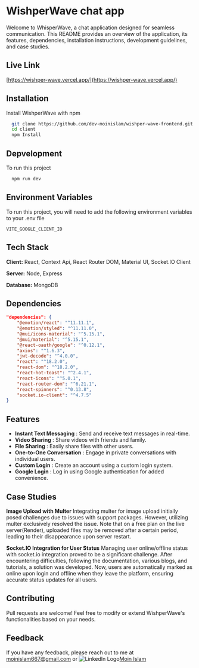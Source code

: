 
# WishperWave chat app

Welcome to WhisperWave, a chat application designed for seamless communication. This README provides an overview of the application, its features, dependencies, installation instructions, development guidelines, and case studies.

## Live Link
[https://wishper-wave.vercel.app/](https://wishper-wave.vercel.app/)


## Installation

Install WishperWave with npm

```bash
  git clone https://github.com/dev-moinislam/wishper-wave-frontend.git
  cd client
  npm Install
```
    
## Depvelopment

To run this project 

```bash
  npm run dev
```


## Environment Variables

To run this project, you will need to add the following environment variables to your .env file

`VITE_GOOGLE_CLIENT_ID`



## Tech Stack

**Client:** React, Context Api, React Router DOM, Material UI, Socket.IO Client

**Server:** Node, Express

**Database:** MongoDB

## Dependencies

```json
"dependencies": {
    "@emotion/react": "^11.11.1",
    "@emotion/styled": "^11.11.0",
    "@mui/icons-material": "^5.15.1",
    "@mui/material": "^5.15.1",
    "@react-oauth/google": "^0.12.1",
    "axios": "^1.6.3",
    "jwt-decode": "^4.0.0",
    "react": "^18.2.0",
    "react-dom": "^18.2.0",
    "react-hot-toast": "^2.4.1",
    "react-icons": "^5.0.1",
    "react-router-dom": "^6.21.1",
    "react-spinners": "^0.13.8",
    "socket.io-client": "^4.7.5"
}
```

## Features

- **Instant Text Messaging** : Send and receive text messages in real-time.
- **Video Sharing** : Share videos with friends and family.
- **File Sharing** : Easily share files with other users.
- **One-to-One Conversation** : Engage in private conversations with individual users.
- **Custom Login** : Create an account using a custom login system.
- **Google Login** : Log in using Google authentication for added convenience.

## Case Studies 

**Image Upload with Multer**
Integrating multer for image upload initially posed challenges due to issues with support packages. However, utilizing multer exclusively resolved the issue. Note that on a free plan on the live server(Render), uploaded files may be removed after a certain period, leading to their disappearance upon server restart.

**Socket.IO Integration for User Status**
Managing user online/offline status with socket.io integration proved to be a significant challenge. After encountering difficulties, following the documentation, various blogs, and tutorials, a solution was developed. Now, users are automatically marked as online upon login and offline when they leave the platform, ensuring accurate status updates for all users.

## Contributing

Pull requests are welcome! Feel free to modify or extend WishperWave's functionalities based on your needs.

## Feedback

If you have any feedback, please reach out to me at [moinislam667@gmail.com](mailto:moinislam667@gmail.com)
or ![LinkedIn Logo](https://upload.wikimedia.org/wikipedia/commons/thumb/c/ca/LinkedIn_logo_initials.png/15px-LinkedIn_logo_initials.png)[Moin Islam](https://www.linkedin.com/in/moin-islam)






